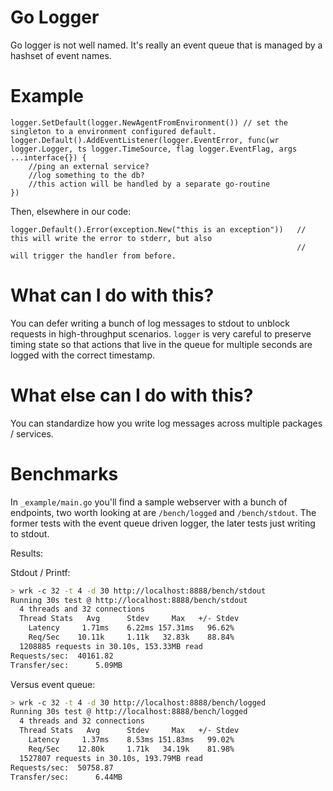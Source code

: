 Go Logger
=========

Go logger is not well named. It's really an event queue that is managed by a hashset of event names.

# Example

```golang
logger.SetDefault(logger.NewAgentFromEnvironment()) // set the singleton to a environment configured default.
logger.Default().AddEventListener(logger.EventError, func(wr logger.Logger, ts logger.TimeSource, flag logger.EventFlag, args ...interface{}) {
    //ping an external service?
    //log something to the db?
    //this action will be handled by a separate go-routine
})
```

Then, elsewhere in our code:

```golang
logger.Default().Error(exception.New("this is an exception"))   // this will write the error to stderr, but also
                                                                // will trigger the handler from before.
```

# What can I do with this?

You can defer writing a bunch of log messages to stdout to unblock requests in high-throughput scenarios. `logger` is very
careful to preserve timing state so that actions that live in the queue for multiple seconds are logged with the correct 
timestamp.

# What else can I do with this?

You can standardize how you write log messages across multiple packages / services.

# Benchmarks

In `_example/main.go` you'll find a sample webserver with a bunch of endpoints, two worth looking at are `/bench/logged` and `/bench/stdout`. The former tests with the event queue driven logger, the later tests just writing to stdout.

Results:

Stdout / Printf:

```bash
> wrk -c 32 -t 4 -d 30 http://localhost:8888/bench/stdout
Running 30s test @ http://localhost:8888/bench/stdout
  4 threads and 32 connections
  Thread Stats   Avg      Stdev     Max   +/- Stdev
    Latency     1.71ms    6.22ms 157.31ms   96.62%
    Req/Sec    10.11k     1.11k   32.83k    88.84%
  1208885 requests in 30.10s, 153.33MB read
Requests/sec:  40161.82
Transfer/sec:      5.09MB
```

Versus event queue:

```bash
> wrk -c 32 -t 4 -d 30 http://localhost:8888/bench/logged
Running 30s test @ http://localhost:8888/bench/logged
  4 threads and 32 connections
  Thread Stats   Avg      Stdev     Max   +/- Stdev
    Latency     1.37ms    8.53ms 151.83ms   99.02%
    Req/Sec    12.80k     1.71k   34.19k    81.98%
  1527807 requests in 30.10s, 193.79MB read
Requests/sec:  50758.87
Transfer/sec:      6.44MB
```